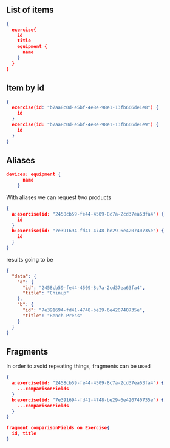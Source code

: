 ## List of items
``` json
{
  exercise{
    id
    title
    equipment {
      name
    }
  }
}

```

## Item by id
```json 
{
  exercise(id: "b7aa8c0d-e5bf-4e8e-98e1-13fb666de1e8") {
    id
  }
  exercise(id: "b7aa8c0d-e5bf-4e8e-98e1-13fb666de1e9") {
    id
  }
}
```


## Aliases
``` json
devices: equipment {
      name
    }
```

With aliases we can request two products  
``` json
{
  a:exercise(id: "2458cb59-fe44-4509-8c7a-2cd37ea63fa4") {
    id
  }
  b:exercise(id: "7e391694-fd41-4748-be29-6e420740735e") {
    id
  }
}

```

results going to be
``` json
{
  "data": {
    "a": {
      "id": "2458cb59-fe44-4509-8c7a-2cd37ea63fa4",
      "title": "Chinup"
    },
    "b": {
      "id": "7e391694-fd41-4748-be29-6e420740735e",
      "title": "Bench Press"
    }
  }
}
```

## Fragments
In order to avoid repeating things, fragments can be used
``` json
{
  a:exercise(id: "2458cb59-fe44-4509-8c7a-2cd37ea63fa4") {
    ...comparisonFields
  }
  b:exercise(id: "7e391694-fd41-4748-be29-6e420740735e") {
    ...comparisonFields
  }
}

fragment comparisonFields on Exercise{
  id, title
}
```
